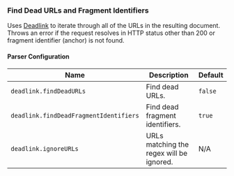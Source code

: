 ### Find Dead URLs and Fragment Identifiers

Uses [Deadlink](https://github.com/gajus/deadlink) to iterate through all of the URLs in the resulting document. Throws an error if the request resolves in HTTP status other than 200 or fragment identifier (anchor) is not found.

#### Parser Configuration

| Name | Description | Default |
| --- | --- | --- |
| `deadlink.findDeadURLs` | Find dead URLs. | `false` |
| `deadlink.findDeadFragmentIdentifiers` | Find dead fragment identifiers. | `true` |
| `deadlink.ignoreURLs` | URLs matching the regex will be ignored. | N/A |